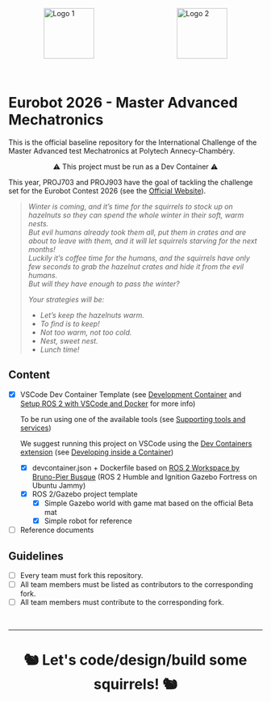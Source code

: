 
<p float="left" style="display:flex;justify-content:space-between;padding:0 5em 0 5em">
    <img src="https://www.marefa.org/w/images/thumb/7/7d/Logo_Polytech_Annecy_Chambery.svg/800px-Logo_Polytech_Annecy_Chambery.svg.png" alt="Logo 1" height="100em">
    <img src="https://www.univ-smb.fr/wp-content/themes/usmb/assets/img/logo.svg" alt="Logo 2" height="100em">
</p>
</br>

# Eurobot 2026 - Master Advanced Mechatronics

This is the official baseline repository for the International Challenge of the Master Advanced test Mechatronics at Polytech Annecy-Chambéry.

<p style="text-align:center"> &#9888; This project must be run as a Dev Container &#9888; </p>

This year, PROJ703 and PROJ903 have the goal of tackling the challenge set for the Eurobot Contest 2026 (see the [Official Website](https://www.eurobot.org/eurobot-contest/eurobot-2026/)).

> *Winter is coming, and it’s time for the squirrels to stock up on hazelnuts so they can spend the whole winter in their soft, warm nests.</br> 
> But evil humans already took them all, put them in crates and are about to leave with them, and it will let squirrels starving for the next months!</br>
> Luckily it’s coffee time for the humans, and the squirrels have only few seconds to grab the hazelnut crates and hide it from the evil humans.</br>
> But will they have enough to pass the winter?*
>
> *Your strategies will be:*
> - *Let’s keep the hazelnuts warm.*
> - *To find is to keep!*
> - *Not too warm, not too cold.*
> - *Nest, sweet nest.*
> - *Lunch time!*

## Content
- [x] VSCode Dev Container Template (see [Development Container](https://containers.dev/) and [Setup ROS 2 with VSCode and Docker](https://docs.ros.org/en/kilted/How-To-Guides/Setup-ROS-2-with-VSCode-and-Docker-Container.html) for more info) </p>
To be run using one of the available tools (see [Supporting tools and services](https://containers.dev/supporting)) </p>
We suggest running this project on VSCode using the [Dev Containers extension](https://marketplace.visualstudio.com/items?itemName=ms-vscode-remote.remote-containers) (see [Developing inside a Container](https://code.visualstudio.com/docs/devcontainers/containers)) </p>
  - [x] devcontainer.json + Dockerfile based on [ROS 2 Workspace by Bruno-Pier Busque](https://github.com/BrunoB81HK/ros2-workspace-devcontainer-template/tree/main/src/ros2-workspace) (ROS 2 Humble and Ignition Gazebo Fortress on Ubuntu Jammy)
  - [X] ROS 2/Gazebo project template
    - [X] Simple Gazebo world with game mat based on the official Beta mat
    - [X] Simple robot for reference
- [ ] Reference documents

## Guidelines
- [ ] Every team must fork this repository.
- [ ] All team members must be listed as contributors to the corresponding fork.
- [ ] All team members must contribute to the corresponding fork.

</br>

---

<h1 style="text-align:center">
&#128063; Let's code/design/build some squirrels! &#128063;
<h1>